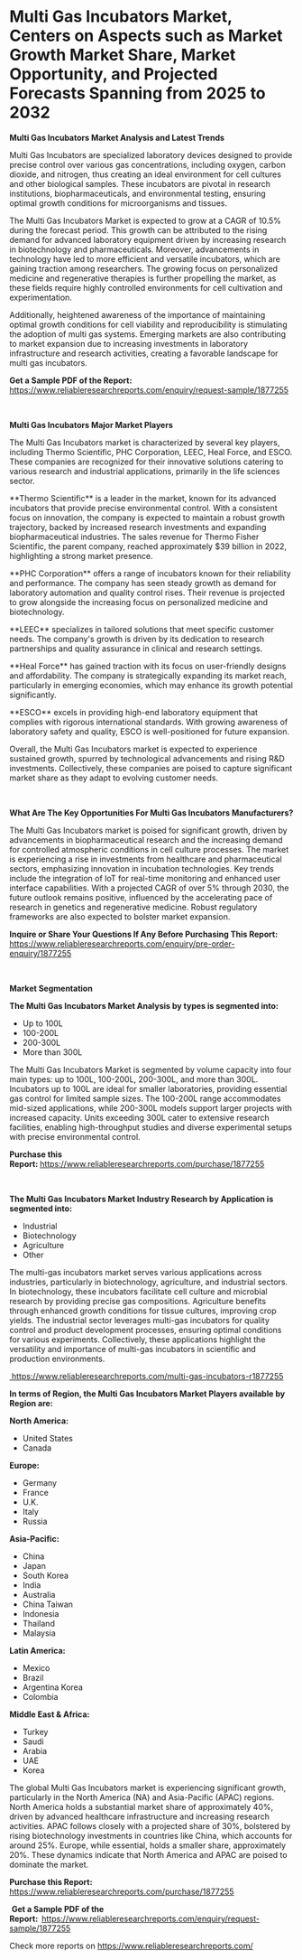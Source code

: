 <p><h1>Multi Gas Incubators Market, Centers on Aspects such as Market Growth Market Share, Market Opportunity, and Projected Forecasts Spanning from 2025 to 2032</h1></p><p><strong>Multi Gas Incubators Market Analysis and Latest Trends</strong></p>
<p><p>Multi Gas Incubators are specialized laboratory devices designed to provide precise control over various gas concentrations, including oxygen, carbon dioxide, and nitrogen, thus creating an ideal environment for cell cultures and other biological samples. These incubators are pivotal in research institutions, biopharmaceuticals, and environmental testing, ensuring optimal growth conditions for microorganisms and tissues.</p><p>The Multi Gas Incubators Market is expected to grow at a CAGR of 10.5% during the forecast period. This growth can be attributed to the rising demand for advanced laboratory equipment driven by increasing research in biotechnology and pharmaceuticals. Moreover, advancements in technology have led to more efficient and versatile incubators, which are gaining traction among researchers. The growing focus on personalized medicine and regenerative therapies is further propelling the market, as these fields require highly controlled environments for cell cultivation and experimentation.</p><p>Additionally, heightened awareness of the importance of maintaining optimal growth conditions for cell viability and reproducibility is stimulating the adoption of multi gas systems. Emerging markets are also contributing to market expansion due to increasing investments in laboratory infrastructure and research activities, creating a favorable landscape for multi gas incubators.</p></p>
<p><strong>Get a Sample PDF of the Report:&nbsp;</strong> <a href="https://www.reliableresearchreports.com/enquiry/request-sample/1877255?utm_campaign=2252&utm_medium=2&utm_source=Github&utm_content=ia&utm_term=19022025&utm_id=multi-gas-incubators">https://www.reliableresearchreports.com/enquiry/request-sample/1877255</a></p>
<p>&nbsp;</p>
<p><strong>Multi Gas Incubators Major Market Players</strong></p>
<p><p>The Multi Gas Incubators market is characterized by several key players, including Thermo Scientific, PHC Corporation, LEEC, Heal Force, and ESCO. These companies are recognized for their innovative solutions catering to various research and industrial applications, primarily in the life sciences sector.</p><p>**Thermo Scientific** is a leader in the market, known for its advanced incubators that provide precise environmental control. With a consistent focus on innovation, the company is expected to maintain a robust growth trajectory, backed by increased research investments and expanding biopharmaceutical industries. The sales revenue for Thermo Fisher Scientific, the parent company, reached approximately $39 billion in 2022, highlighting a strong market presence.</p><p>**PHC Corporation** offers a range of incubators known for their reliability and performance. The company has seen steady growth as demand for laboratory automation and quality control rises. Their revenue is projected to grow alongside the increasing focus on personalized medicine and biotechnology.</p><p>**LEEC** specializes in tailored solutions that meet specific customer needs. The company's growth is driven by its dedication to research partnerships and quality assurance in clinical and research settings. </p><p>**Heal Force** has gained traction with its focus on user-friendly designs and affordability. The company is strategically expanding its market reach, particularly in emerging economies, which may enhance its growth potential significantly.</p><p>**ESCO** excels in providing high-end laboratory equipment that complies with rigorous international standards. With growing awareness of laboratory safety and quality, ESCO is well-positioned for future expansion.</p><p>Overall, the Multi Gas Incubators market is expected to experience sustained growth, spurred by technological advancements and rising R&D investments. Collectively, these companies are poised to capture significant market share as they adapt to evolving customer needs.</p></p>
<p>&nbsp;</p>
<p><strong>What Are The Key Opportunities For Multi Gas Incubators Manufacturers?</strong></p>
<p><p>The Multi Gas Incubators market is poised for significant growth, driven by advancements in biopharmaceutical research and the increasing demand for controlled atmospheric conditions in cell culture processes. The market is experiencing a rise in investments from healthcare and pharmaceutical sectors, emphasizing innovation in incubation technologies. Key trends include the integration of IoT for real-time monitoring and enhanced user interface capabilities. With a projected CAGR of over 5% through 2030, the future outlook remains positive, influenced by the accelerating pace of research in genetics and regenerative medicine. Robust regulatory frameworks are also expected to bolster market expansion.</p></p>
<p><strong>Inquire or Share Your Questions If Any Before Purchasing This Report:</strong> <a href="https://www.reliableresearchreports.com/enquiry/pre-order-enquiry/1877255?utm_campaign=2252&utm_medium=2&utm_source=Github&utm_content=ia&utm_term=19022025&utm_id=multi-gas-incubators">https://www.reliableresearchreports.com/enquiry/pre-order-enquiry/1877255</a></p>
<p>&nbsp;</p>
<p><strong>Market Segmentation</strong></p>
<p><strong>The Multi Gas Incubators Market Analysis by types is segmented into:</strong></p>
<p><ul><li>Up to 100L</li><li>100-200L</li><li>200-300L</li><li>More than 300L</li></ul></p>
<p><p>The Multi Gas Incubators Market is segmented by volume capacity into four main types: up to 100L, 100-200L, 200-300L, and more than 300L. Incubators up to 100L are ideal for smaller laboratories, providing essential gas control for limited sample sizes. The 100-200L range accommodates mid-sized applications, while 200-300L models support larger projects with increased capacity. Units exceeding 300L cater to extensive research facilities, enabling high-throughput studies and diverse experimental setups with precise environmental control.</p></p>
<p><strong>Purchase this Report:&nbsp;</strong><a href="https://www.reliableresearchreports.com/purchase/1877255?utm_campaign=2252&utm_medium=2&utm_source=Github&utm_content=ia&utm_term=19022025&utm_id=multi-gas-incubators">https://www.reliableresearchreports.com/purchase/1877255</a></p>
<p>&nbsp;</p>
<p><strong>The Multi Gas Incubators Market Industry Research by Application is segmented into:</strong></p>
<p><ul><li>Industrial</li><li>Biotechnology</li><li>Agriculture</li><li>Other</li></ul></p>
<p><p>The multi-gas incubators market serves various applications across industries, particularly in biotechnology, agriculture, and industrial sectors. In biotechnology, these incubators facilitate cell culture and microbial research by providing precise gas compositions. Agriculture benefits through enhanced growth conditions for tissue cultures, improving crop yields. The industrial sector leverages multi-gas incubators for quality control and product development processes, ensuring optimal conditions for various experiments. Collectively, these applications highlight the versatility and importance of multi-gas incubators in scientific and production environments.</p></p>
<p><a href="https://www.reliableresearchreports.com/multi-gas-incubators-r1877255?utm_campaign=2252&utm_medium=2&utm_source=Github&utm_content=ia&utm_term=19022025&utm_id=multi-gas-incubators">&nbsp;https://www.reliableresearchreports.com/multi-gas-incubators-r1877255</a></p>
<p><strong>In terms of Region, the Multi Gas Incubators Market Players available by Region are:</strong></p>
<p>
    <p> <strong> North America: </strong>
        <ul>
            <li>United States</li>
            <li>Canada</li>
        </ul>
        </p> 
    <p> <strong> Europe: </strong>
        <ul>
            <li>Germany</li>
            <li>France</li>
            <li>U.K.</li>
            <li>Italy</li>
            <li>Russia</li>
        </ul>
        </p> 
    <p> <strong> Asia-Pacific: </strong>
        <ul>
            <li>China</li>
            <li>Japan</li>
            <li>South Korea</li>
            <li>India</li>
            <li>Australia</li>
            <li>China Taiwan</li>
            <li>Indonesia</li>
            <li>Thailand</li>
            <li>Malaysia</li>
        </ul>
        </p> 
    <p> <strong> Latin America: </strong>
        <ul>
            <li>Mexico</li>
            <li>Brazil</li>
            <li>Argentina Korea</li>
            <li>Colombia</li>
        </ul>
        </p> 
    <p> <strong> Middle East & Africa: </strong>
        <ul>
            <li>Turkey</li>
            <li>Saudi</li>
            <li>Arabia</li>
            <li>UAE</li>
            <li>Korea</li>
        </ul>
    </p>
    </p>
<p><p>The global Multi Gas Incubators market is experiencing significant growth, particularly in the North America (NA) and Asia-Pacific (APAC) regions. North America holds a substantial market share of approximately 40%, driven by advanced healthcare infrastructure and increasing research activities. APAC follows closely with a projected share of 30%, bolstered by rising biotechnology investments in countries like China, which accounts for around 25%. Europe, while essential, holds a smaller share, approximately 20%. These dynamics indicate that North America and APAC are poised to dominate the market.</p></p>
<p><strong>Purchase this Report: </strong><a href="https://www.reliableresearchreports.com/purchase/1877255?utm_campaign=2252&utm_medium=2&utm_source=Github&utm_content=ia&utm_term=19022025&utm_id=multi-gas-incubators">https://www.reliableresearchreports.com/purchase/1877255</a></p>
<p>&nbsp;<strong>Get a Sample PDF of the Report:&nbsp;&nbsp;</strong><a href="https://www.reliableresearchreports.com/enquiry/request-sample/1877255?utm_campaign=2252&utm_medium=2&utm_source=Github&utm_content=ia&utm_term=19022025&utm_id=multi-gas-incubators">https://www.reliableresearchreports.com/enquiry/request-sample/1877255</a></p>
<p><strong></strong></p>
<p>Check more reports on <a href="https://www.reliableresearchreports.com/?utm_campaign=2252&utm_medium=2&utm_source=Github&utm_content=ia&utm_term=19022025&utm_id=multi-gas-incubators">https://www.reliableresearchreports.com/</a></p>
